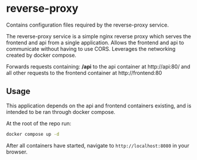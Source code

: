 # reverse-proxy

Contains configuration files required by the reverse-proxy service. 

The reverse-proxy service is a simple nginx reverse proxy which serves the frontend and api from a single application. Allows the frontend and api to communicate without having to use CORS. Leverages the networking created by docker compose.

Forwards requests containing: **/api** to the api container at http://api:80/ and all other requests to the frontend container at http://frontend:80

## Usage

This application depends on the api and frontend containers existing, and is intended to be ran through docker compose.

At the root of the repo run:

```sh
docker compose up -d
```

After all containers have started, navigate to `http://localhost:8080` in your browser.


